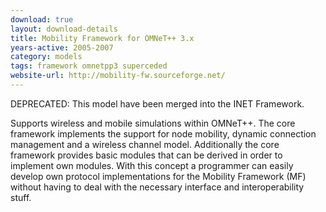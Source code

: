 ```yaml
---
download: true
layout: download-details
title: Mobility Framework for OMNeT++ 3.x
years-active: 2005-2007
category: models
tags: framework omnetpp3 superceded
website-url: http://mobility-fw.sourceforge.net/
---
```


DEPRECATED: This model have been merged into the INET Framework.

Supports wireless and mobile simulations within OMNeT++. The core framework
implements the support for node mobility, dynamic connection management and a
wireless channel model. Additionally the core framework provides basic modules
that can be derived in order to implement own modules. With this concept a
programmer can easily develop own protocol implementations for the Mobility
Framework (MF) without having to deal with the necessary interface and
interoperability stuff.
